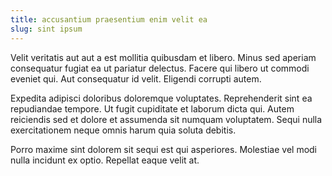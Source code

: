 ```yaml
---
title: accusantium praesentium enim velit ea
slug: sint ipsum
---
```


Velit veritatis aut aut a est mollitia quibusdam et libero. Minus sed aperiam consequatur fugiat ea ut pariatur delectus. Facere qui libero ut commodi eveniet qui. Aut consequatur id velit. Eligendi corrupti autem.

Expedita adipisci doloribus doloremque voluptates. Reprehenderit sint ea repudiandae tempore. Ut fugit cupiditate et laborum dicta qui. Autem reiciendis sed et dolore et assumenda sit numquam voluptatem. Sequi nulla exercitationem neque omnis harum quia soluta debitis.

Porro maxime sint dolorem sit sequi est qui asperiores. Molestiae vel modi nulla incidunt ex optio. Repellat eaque velit at.
